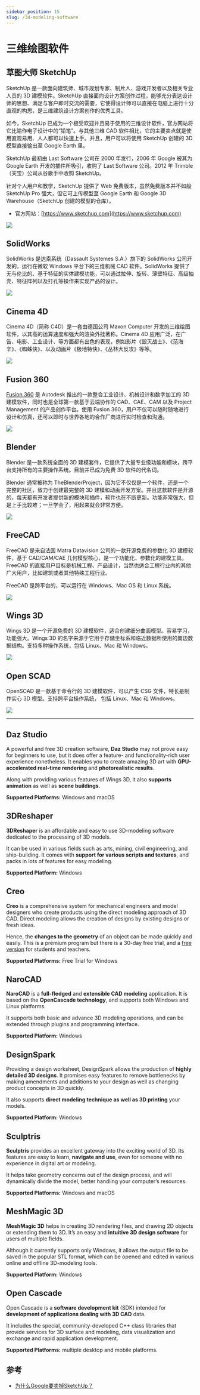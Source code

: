 ```yaml
---
sidebar_position: 15
slug: /3d-modeling-software
---
```


# 三维绘图软件



## 草图大师 SketchUp

SketchUp 是一款面向建筑师、城市规划专家、制片人、游戏开发者以及相关专业人员的 3D 建模软件。SketchUp 直接面向设计方案创作过程，能够充分表达设计师的思想、满足与客户即时交流的需要，它使得设计师可以直接在电脑上进行十分直观的构思，是三维建筑设计方案创作的优秀工具。

如今，SketchUp 已成为一个极受欢迎并且易于使用的三维设计软件，官方网站将它比喻作电子设计中的“铅笔”。与其他三维 CAD 软件相比，它的主要卖点就是使用直观易用、人人都可以快速上手。并且，用户可以将使用 SketchUp 创建的 3D 模型直接输出至 Google Earth 里。

SketchUp 最初由 Last Software 公司在 2000 年发行，2006 年 Google 被其为 Google Earth 开发的插件所吸引，收购了 Last Software 公司。2012 年 Trimble（天宝）公司从谷歌手中收购 SketchUp。

针对个人用户和教学，SketchUp 提供了 Web 免费版本，虽然免费版本并不如般 SketchUp Pro 强大，但它可上传模型至 Google Earth 和 Google 3D Warehouse（SketchUp 创建的模型的仓库）。

- 官方网站：[https://www.sketchup.com](https://www.sketchup.com)

![](https://static.getiot.tech/sketchup-pro_01.png#center)

## SolidWorks

SolidWorks 是达索系统（Dassault Systemes S.A.）旗下的 SolidWorks 公司开发的，运行在微软 Windows 平台下的三维机械 CAD 软件。SolidWorks 提供了无与伦比的、基于特征的实体建模功能，可以通过拉伸、旋转、薄壁特征、高级抽壳、特征阵列以及打孔等操作来实现产品的设计。

![](https://static.getiot.tech/solidworks-screenshot.png#center)



## Cinema 4D

Cinema 4D（简称 C4D）是一套由德国公司 Maxon Computer 开发的三维绘图软件，以其高的运算速度和强大的渲染外挂著称。Cinema 4D 应用广泛，在广告、电影、工业设计、等方面都有出色的表现，例如影片《毁灭战士》、《范海辛》、《蜘蛛侠》、以及动画片《极地特快》、《丛林大反攻》等等。

![](https://static.getiot.tech/Cinema4D-screenshot.png#center)



## Fusion 360

[Fusion 360](/fusion360/fusion360-intro) 是 Autodesk 推出的一款整合工业设计、机械设计和数字加工的 3D 建模软件，同时也是全球第一款基于云端协作的 CAD、CAE、CAM 以及 Project Management 的产品创作平台。使用 Fusion 360，用户不仅可以随时随地进行设计和仿真，还可以即时与世界各地的合作厂商进行实时检查和沟通。

![](https://static.getiot.tech/Fusion360-screenshot.webp#center)



## Blender

Blender 是一款系统全面的 3D 建模套件，它提供了大量专业级功能和模块，跨平台支持所有的主要操作系统。目前并已成为免费 3D 软件的代名词。

Blender 通常被称为 TheBlenderProject，因为它不仅仅是一个软件，还是一个完整的社区，致力于创建最完整的 3D 建模和动画开发方案。并且这款软件是开源的，每天都有开发者提供新的模块和插件，软件也在不断更新。功能非常强大，但是上手比较难；一旦学会了，用起来就会非常方便。

![](https://static.getiot.tech/Blender-screenshot.jpg#center)



## FreeCAD

FreeCAD 是来自法国 Matra Datavision 公司的一款开源免费的参数化 3D 建模软件，基于 CAD/CAM/CAE 几何模型核心，是一个功能化、参数化的建模工具。FreeCAD 的直接用户目标是机械工程、产品设计，当然也适合工程行业内的其他广大用户，比如建筑或者其他特殊工程行业。

FreeCAD 是跨平台的，可以运行在 Windows、Mac OS 和 Linux 系统。

![](https://static.getiot.tech/Freecad016-screenshot.jpg#center)



## Wings 3D

Wings 3D 是一个开源免费的 3D 建模软件，适合创建细分曲面模型。容易学习，功能强大。Wings 3D 的名字来源于它用于存储坐标系和临近数据所使用的翼边数据结构。支持多种操作系统，包括 Linux、Mac 和 Windows。

![](https://static.getiot.tech/Wings3d-screenshot.jpg#center)



## Open SCAD

OpenSCAD 是一款基于命令行的 3D 建模软件，可以产生 CSG 文件，特长是制作实心 3D 模型。支持跨平台操作系统， 包括 Linux、Mac 和 Windows。

![](https://static.getiot.tech/OpenSCAD-screenshot.png#center)



---



## Daz Studio

A powerful and free 3D creation software, **Daz Studio** may not prove easy for beginners to use, but it does offer a feature- and functionality-rich user experience nonetheless. It enables you to create amazing 3D art with **GPU-accelerated real-time rendering** and **photorealistic results**.

Along with providing various features of Wings 3D, it also **supports animation** as well as **scene buildings**.

**Supported Platforms:** Windows and macOS



## 3DReshaper

**3DReshaper** is an affordable and easy to use 3D-modeling software dedicated to the processing of 3D models.

It can be used in various fields such as arts, mining, civil engineering, and ship-building. It comes with **support for various scripts and textures**, and packs in lots of features for easy modeling.

**Supported Platform:** Windows



## Creo

**Creo** is a comprehensive system for mechanical engineers and model designers who create products using the direct modeling approach of 3D CAD. Direct modeling allows the creation of designs by existing designs or fresh ideas.

Hence, the **changes to the geometry** of an object can be made quickly and easily. This is a premium program but there is a 30-day free trial, and a [free version](https://www.ptc.com/en/academic-program/academic-products/free-software) for students and teachers.

**Supported Platforms:** Free Trial for Windows



## NaroCAD

**NaroCAD** is a **full-fledged** and **extensible CAD modeling** application. It is based on the **OpenCascade technology**, and supports both Windows and Linux platforms.

It supports both basic and advance 3D modeling operations, and can be extended through plugins and programming interface.

**Supported Platform:** Windows



## DesignSpark

Providing a design worksheet, DesignSpark allows the production of **highly detailed 3D designs**. It promises easy features to remove bottlenecks by making amendments and additions to your design as well as changing product concepts in 3D quickly.

It also supports **direct modeling technique as well as 3D printing** your models.

**Supported Platform:** Windows



## Sculptris

**Sculptris** provides an excellent gateway into the exciting world of 3D. Its features are easy to learn, **navigate and use**, even for someone with no experience in digital art or modeling.

It helps take geometry concerns out of the design process, and will dynamically divide the model, better handling your computer’s resources.

**Supported Platforms:** Windows and macOS



## MeshMagic 3D

**MeshMagic 3D** helps in creating 3D rendering files, and drawing 2D objects or extending them to 3D. It’s an easy and **intuitive 3D design software** for users of multiple fields.

Although it currently supports only Windows, it allows the output file to be saved in the popular STL format, which can be opened and edited in various online and offline 3D-modeling tools.

**Supported Platform:** Windows



## Open Cascade

Open Cascade is a **software development kit** (SDK) intended for **development of applications dealing with 3D CAD** data.

It includes the special, community-developed C++ class libraries that provide services for 3D surface and modeling, data visualization and exchange and rapid application development.

**Supported Platforms:** multiple desktop and mobile platforms.







## 参考

- [为什么Google要卖掉SketchUp？](https://www.douban.com/note/586661523/)

